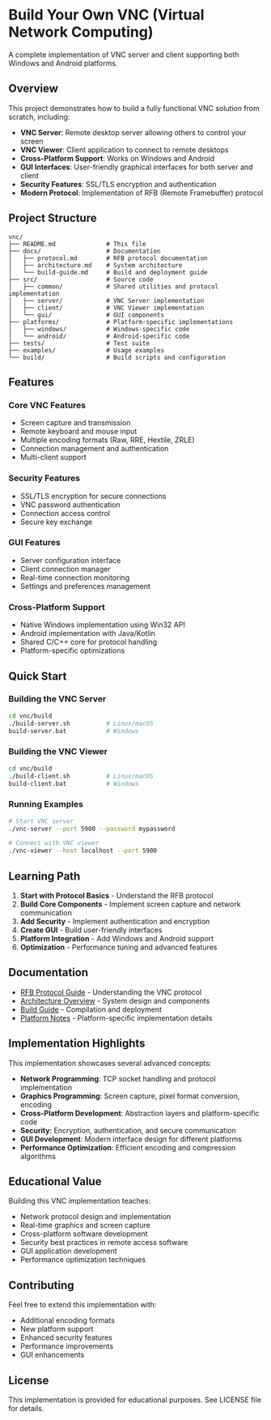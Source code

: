 # Build Your Own VNC (Virtual Network Computing)

A complete implementation of VNC server and client supporting both Windows and Android platforms.

## Overview

This project demonstrates how to build a fully functional VNC solution from scratch, including:

- **VNC Server**: Remote desktop server allowing others to control your screen
- **VNC Viewer**: Client application to connect to remote desktops
- **Cross-Platform Support**: Works on Windows and Android
- **GUI Interfaces**: User-friendly graphical interfaces for both server and client
- **Security Features**: SSL/TLS encryption and authentication
- **Modern Protocol**: Implementation of RFB (Remote Framebuffer) protocol

## Project Structure

```
vnc/
├── README.md              # This file
├── docs/                  # Documentation
│   ├── protocol.md        # RFB protocol documentation
│   ├── architecture.md    # System architecture
│   └── build-guide.md     # Build and deployment guide
├── src/                   # Source code
│   ├── common/            # Shared utilities and protocol implementation
│   ├── server/            # VNC Server implementation
│   ├── client/            # VNC Viewer implementation
│   └── gui/               # GUI components
├── platforms/             # Platform-specific implementations
│   ├── windows/           # Windows-specific code
│   └── android/           # Android-specific code
├── tests/                 # Test suite
├── examples/              # Usage examples
└── build/                 # Build scripts and configuration
```

## Features

### Core VNC Features
- Screen capture and transmission
- Remote keyboard and mouse input
- Multiple encoding formats (Raw, RRE, Hextile, ZRLE)
- Connection management and authentication
- Multi-client support

### Security Features
- SSL/TLS encryption for secure connections
- VNC password authentication
- Connection access control
- Secure key exchange

### GUI Features
- Server configuration interface
- Client connection manager
- Real-time connection monitoring
- Settings and preferences management

### Cross-Platform Support
- Native Windows implementation using Win32 API
- Android implementation with Java/Kotlin
- Shared C/C++ core for protocol handling
- Platform-specific optimizations

## Quick Start

### Building the VNC Server

```bash
cd vnc/build
./build-server.sh          # Linux/macOS
build-server.bat           # Windows
```

### Building the VNC Viewer

```bash
cd vnc/build
./build-client.sh          # Linux/macOS
build-client.bat           # Windows
```

### Running Examples

```bash
# Start VNC server
./vnc-server --port 5900 --password mypassword

# Connect with VNC viewer
./vnc-viewer --host localhost --port 5900
```

## Learning Path

1. **Start with Protocol Basics** - Understand the RFB protocol
2. **Build Core Components** - Implement screen capture and network communication
3. **Add Security** - Implement authentication and encryption
4. **Create GUI** - Build user-friendly interfaces
5. **Platform Integration** - Add Windows and Android support
6. **Optimization** - Performance tuning and advanced features

## Documentation

- [RFB Protocol Guide](docs/protocol.md) - Understanding the VNC protocol
- [Architecture Overview](docs/architecture.md) - System design and components
- [Build Guide](docs/build-guide.md) - Compilation and deployment
- [Platform Notes](platforms/) - Platform-specific implementation details

## Implementation Highlights

This implementation showcases several advanced concepts:

- **Network Programming**: TCP socket handling and protocol implementation
- **Graphics Programming**: Screen capture, pixel format conversion, encoding
- **Cross-Platform Development**: Abstraction layers and platform-specific code
- **Security**: Encryption, authentication, and secure communication
- **GUI Development**: Modern interface design for different platforms
- **Performance Optimization**: Efficient encoding and compression algorithms

## Educational Value

Building this VNC implementation teaches:

- Network protocol design and implementation
- Real-time graphics and screen capture
- Cross-platform software development
- Security best practices in remote access software
- GUI application development
- Performance optimization techniques

## Contributing

Feel free to extend this implementation with:
- Additional encoding formats
- New platform support
- Enhanced security features
- Performance improvements
- GUI enhancements

## License

This implementation is provided for educational purposes. See LICENSE file for details.